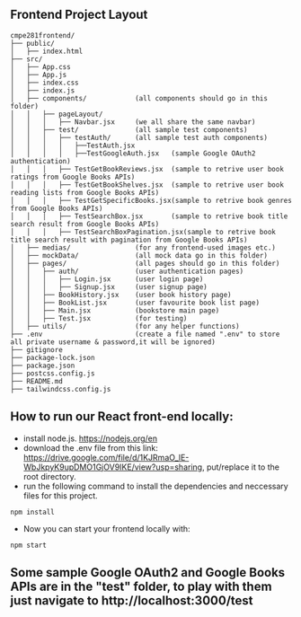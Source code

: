 ## Frontend Project Layout
```
cmpe281frontend/
├── public/
│   ├── index.html
├── src/
│   ├── App.css
│   ├── App.js
│   ├── index.css
│   ├── index.js
│   ├── components/            (all components should go in this folder)
│   │   ├── pageLayout/
│   │   │   ├── Navbar.jsx     (we all share the same navbar)
│   │   ├── test/              (all sample test components)
│   │   │   ├── testAuth/      (all sample test auth components)
│   │   │   │   ├──TestAuth.jsx
│   │   │   │   ├──TestGoogleAuth.jsx   (sample Google OAuth2 authentication)
│   │   │   ├── TestGetBookReviews.jsx  (sample to retrive user book ratings from Google Books APIs)
│   │   │   ├── TestGetBookShelves.jsx  (sample to retrive user book reading lists from Google Books APIs)
│   │   │   ├── TestGetSpecificBooks.jsx(sample to retrive book genres from Google Books APIs)
│   │   │   ├── TestSearchBox.jsx       (sample to retrive book title search result from Google Books APIs)
│   │   │   ├── TestSearchBoxPagination.jsx(sample to retrive book title search result with pagination from Google Books APIs)
│   ├── medias/                (for any frontend-used images etc.)
│   ├── mockData/              (all mock data go in this folder)
│   ├── pages/                 (all pages should go in this folder)
│   │   ├── auth/              (user authentication pages)
│   │   │   ├── Login.jsx      (user login page)
│   │   │   ├── Signup.jsx     (user signup page)
│   │   ├── BookHistory.jsx    (user book history page)
│   │   ├── BookList.jsx       (user favourite book list page)
│   │   ├── Main.jsx           (bookstore main page)
│   │   ├── Test.jsx           (for testing)
│   ├── utils/                 (for any helper functions)
├── .env                       (create a file named ".env" to store all private username & password,it will be ignored)
├── gitignore
├── package-lock.json
├── package.json
├── postcss.config.js
├── README.md
├── tailwindcss.config.js
```
  
## How to run our React front-end locally:
- install node.js. https://nodejs.org/en
- download the .env file from this link: https://drive.google.com/file/d/1KJRmaO_lE-WbJkpyK9upDMO1GjOV9IKE/view?usp=sharing, put/replace it to the root directory.
- run the following command to install the dependencies and neccessary files for this project.
```
npm install
```
- Now you can start your frontend locally with:
```
npm start
``` 
## Some sample Google OAuth2 and Google Books APIs are in the "test" folder, to play with them just navigate to http://localhost:3000/test